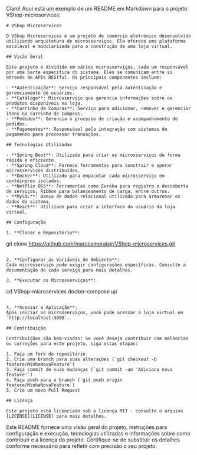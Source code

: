 Claro! Aqui está um exemplo de um README em Markdown para o projeto VShop-microservices:

```
# VShop Microservices

O VShop Microservices é um projeto de comércio eletrônico desenvolvido utilizando arquitetura de microsserviços. Ele oferece uma plataforma escalável e modularizada para a construção de uma loja virtual.

## Visão Geral

Este projeto é dividido em vários microsserviços, cada um responsável por uma parte específica do sistema. Eles se comunicam entre si através de APIs RESTful. Os principais componentes incluem:

- **Autenticação**: Serviço responsável pela autenticação e gerenciamento de usuários.
- **Catálogo**: Microsserviço que gerencia informações sobre os produtos disponíveis na loja.
- **Carrinho de Compras**: Serviço para adicionar, remover e gerenciar itens no carrinho de compras.
- **Pedidos**: Gerencia o processo de criação e acompanhamento de pedidos.
- **Pagamentos**: Responsável pela integração com sistemas de pagamento para processar transações.

## Tecnologias Utilizadas

- **Spring Boot**: Utilizado para criar os microsserviços de forma rápida e eficiente.
- **Spring Cloud**: Fornece ferramentas para construir e operar microsserviços distribuídos.
- **Docker**: Utilizado para empacotar cada microsserviço em contêineres isolados.
- **Netflix OSS**: Ferramentas como Eureka para registro e descoberta de serviços, Ribbon para balanceamento de carga, entre outros.
- **MySQL**: Banco de dados relacional utilizado para armazenar os dados do sistema.
- **React**: Utilizado para criar a interface do usuário da loja virtual.

## Configuração

1. **Clonar o Repositório**:
   ```
   git clone https://github.com/marcosmoraisjr/VShop-microservices.git
   ```

2. **Configurar as Variáveis de Ambiente**:
   Cada microsserviço pode exigir configurações específicas. Consulte a documentação de cada serviço para mais detalhes.

3. **Executar os Microsserviços**:
   ```
   cd VShop-microservices
   docker-compose up
   ```

4. **Acessar a Aplicação**:
   Após iniciar os microsserviços, você pode acessar a loja virtual em `http://localhost:3000`.

## Contribuição

Contribuições são bem-vindas! Se você deseja contribuir com melhorias ou correções para este projeto, siga estas etapas:

1. Faça um fork do repositório
2. Crie uma branch para suas alterações (`git checkout -b feature/MinhaNovaFeature`)
3. Faça commit de suas mudanças (`git commit -am 'Adiciona nova feature'`)
4. Faça push para o branch (`git push origin feature/MinhaNovaFeature`)
5. Crie um novo Pull Request

## Licença

Este projeto está licenciado sob a licença MIT - consulte o arquivo [LICENSE](LICENSE) para mais detalhes.
```

Este README fornece uma visão geral do projeto, instruções para configuração e execução, tecnologias utilizadas e informações sobre como contribuir e a licença do projeto. Certifique-se de substituir os detalhes conforme necessário para refletir com precisão o seu projeto.

